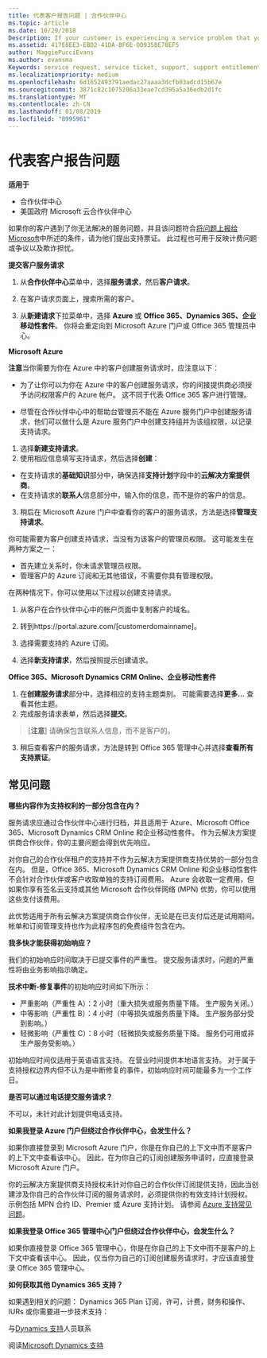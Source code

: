 ```yaml
---
title: 代表客户报告问题 | 合作伙伴中心
ms.topic: article
ms.date: 10/29/2018
Description: If your customer is experiencing a service problem that you can''t resolve, and that meets the criteria described in Escalate problems to Microsoft, file a support ticket for them.
ms.assetid: 417E8EE3-EBD2-41DA-BF6E-DD935BE78EF5
author: MaggiePucciEvans
ms.author: evansma
Keywords: service request, service ticket, support, support entitlement, aobo, Azure aobo
ms.localizationpriority: medium
ms.openlocfilehash: 6d1652493791aedac27aaaa3dcfb03adcd15b67e
ms.sourcegitcommit: 3871c82c1075206a33eae7cd395a5a36edb2d1fc
ms.translationtype: MT
ms.contentlocale: zh-CN
ms.lasthandoff: 01/08/2019
ms.locfileid: "8995961"
---
```

# <a name="report-problems-on-behalf-of-a-customer"></a>代表客户报告问题

**适用于**

-  合作伙伴中心
-  美国政府 Microsoft 云合作伙伴中心


如果你的客户遇到了你无法解决的服务问题，并且该问题符合[将问题上报给 Microsoft](escalate-problems-to-microsoft.md)中所述的条件，请为他们提出支持票证。 此过程也可用于反映计费问题或争议以及欺诈担忧。

**提交客户服务请求**

1.  从**合作伙伴中心**菜单中，选择**服务请求**，然后**客户请求**。 

2.  在客户请求页面上，搜索所需的客户。

3.  从**新建请求**下拉菜单中，选择 **Azure** 或 **Office 365、Dynamics 365、企业移动性套件**。 你将会重定向到 Microsoft Azure 门户或 Office 365 管理员中心。

**Microsoft Azure**

**注意**当你需要为你在 Azure 中的客户创建服务请求时，应注意以下：

- 为了让你可以为你在 Azure 中的客户创建服务请求，你的间接提供商必须授予访问权限客户的 Azure 帐户。 这不同于代表 Office 365 客户进行管理。 

- 尽管在合作伙伴中心中的帮助台管理员不能在 Azure 服务门户中创建服务请求，他们可以做什么是 Azure 服务门户中创建支持组并为该组权限，以记录支持请求。

1. 选择**新建支持请求**。
2. 使用相应信息填写支持请求，然后选择**创建**：
-   在支持请求的**基础知识**部分中，确保选择**支持计划**字段中的**云解决方案提供商**。
-   在支持请求的**联系人**信息部分中，输入你的信息，而不是你的客户的信息。

3. 稍后在 Microsoft Azure 门户中查看你的客户的服务请求，方法是选择**管理支持请求**。

你可能需要为客户创建支持请求，当没有为该客户的管理员权限。 这可能发生在两种方案之一： 
 
-   首先建立关系时，你未请求管理员权限。
-   管理客户的 Azure 订阅和无其他错误，不需要你具有管理权限。
 
在两种情况下，你可以使用以下过程以创建支持请求。 

1. 从客户在合作伙伴中心中的帐户页面中复制客户的域名。

2. 转到https://portal.azure.com/[customerdomainname]。 

3. 选择需要支持的 Azure 订阅。

4. 选择**新支持请求**，然后按照提示创建请求。 

 
**Office 365、Microsoft Dynamics CRM Online、企业移动性套件**

1. 在**创建服务请求**部分中，选择相应的支持主题类别。 可能需要选择**更多…** 查看其他主题。    
2. 完成服务请求表单，然后选择**提交**。

>[**注意**] 请确保包含联系人信息，而不是客户的。

3. 稍后查看客户的服务请求，方法是转到 Office 365 管理中心并选择**查看所有支持票证**。

## <a name="faq"></a>常见问题


**哪些内容作为支持权利的一部分包含在内？**

服务请求应通过合作伙伴中心进行归档，并且适用于 Azure、Microsoft Office 365、Microsoft Dynamics CRM Online 和企业移动性套件。 作为云解决方案提供商合作伙伴，你的主要问题会得到优先响应。

对你自己的合作伙伴租户的支持并不作为云解决方案提供商支持优势的一部分包含在内。 但是，Office 365、Microsoft Dynamics CRM Online 和企业移动性套件不会针对合作伙伴或客户收取单独的支持订阅费用。 Azure 会收取一定费用，但如果你享有签名云支持或其他 Microsoft 合作伙伴网络 (MPN) 优势，你可以使用这些支付该费用。

此优势适用于所有云解决方案提供商合作伙伴，无论是在已支付后还是试用期间。 帐单和订阅管理支持也作为此程序包的免费组件包含在内。

**我多快才能获得初始响应？**

我们的初始响应时间取决于已提交事件的严重性。 提交服务请求时，问题的严重性将由业务影响指示确定。

**技术中断-修复事件**的初始响应时间如下所示：

-   严重影响（严重性 A）：2 小时（重大损失或服务质量下降。 生产服务关闭。）
-   中等影响（严重性 B）：4 小时（中等损失或服务质量下降。 生产服务部分受到影响。）
-   轻微影响（严重性 C）：8 小时（轻微损失或服务质量下降。 服务仍可用或非生产服务受影响。）

初始响应时间仅适用于英语语言支持。 在营业时间提供本地语言支持。
对于属于支持授权边界内但不认为是中断修复的事件，初始响应时间可能最多为一个工作日。

**是否可以通过电话提交服务请求？**

不可以，未针对此计划提供电话支持。

**如果我登录 Azure 门户但绕过合作伙伴中心，会发生什么？**

如果你直接登录到 Microsoft Azure 门户，你是在你自己的上下文中而不是客户的上下文中查看该中心。 因此，在为你自己的订阅创建服务申请时，应直接登录 Microsoft Azure 门户。

你的云解决方案提供商支持授权未针对你自己的合作伙伴订阅提供支持，因此当创建涉及你自己的合作伙伴订阅的服务请求时，必须提供你的有效支持计划授权。 示例包括 MPN 合约 ID、Premier 或 Azure 支持计划。 请参阅 [Azure 支持常见问题](http://go.microsoft.com/fwlink/?LinkId=717532)。

**如果我登录 Office 365 管理中心门户但绕过合作伙伴中心，会发生什么？**

如果你直接登录 Office 365 管理中心，你是在你自己的上下文中而不是客户的上下文中查看该中心。 因此，仅当你为自己的订阅创建服务请求时，才应该直接登录 Office 365 管理中心。

**如何获取其他 Dynamics 365 支持？**

如果遇到相关的问题： Dynamics 365 Plan 订阅，许可，计费，财务和操作、 IURs 或你需要进一步技术支持：
 
与[Dynamics 支持](https://docs.microsoft.com/dynamics365/customer-engagement/admin/contact-technical-support)人员联系

阅读[Microsoft Dynamics 支持](https://support.microsoft.com/help/4052881/faq-microsoft-dynamics-365-for-unified-operations-iur)



